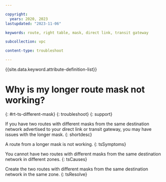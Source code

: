 ```yaml
---

copyright:
  years: 2020, 2023
lastupdated: "2023-11-06"

keywords: route, right table, mask, direct link, transit gateway

subcollection: vpc

content-type: troubleshoot

---
```


{{site.data.keyword.attribute-definition-list}}

# Why is my longer route mask not working?
{: #rt-ts-different-mask}
{: troubleshoot}
{: support}

If you have two routes with different masks from the same destination network advertised to your direct link or transit gateway, you may have issues with the longer mask.
{: shortdesc}

A route from a longer mask is not working.
{: tsSymptoms}

You cannot have two routes with different masks from the same destination network in different zones.
{: tsCauses}

Create the two routes with different masks from the same destination network in the same zone.
{: tsResolve}
